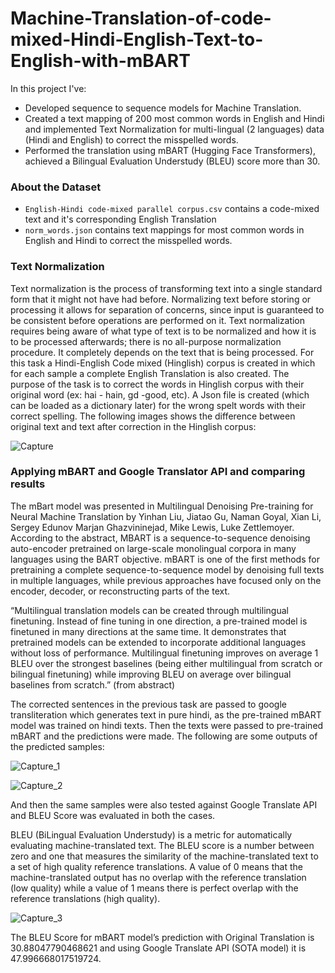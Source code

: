 # Machine-Translation-of-code-mixed-Hindi-English-Text-to-English-with-mBART

In this project I've:
- Developed sequence to sequence models for Machine Translation.
- Created a text mapping of 200 most common words in English and Hindi and implemented Text Normalization for multi-lingual (2 languages) data (Hindi and English) to correct the misspelled words.
- Performed the translation using mBART (Hugging Face Transformers), achieved a Bilingual Evaluation Understudy (BLEU) score more than 30.

### About the Dataset

- ```English-Hindi code-mixed parallel corpus.csv``` contains a code-mixed text and it's corresponding English Translation
- ```norm_words.json``` contains text mappings for most common words in English and Hindi to correct the misspelled words.

### Text Normalization

  Text normalization is the process of transforming text into a single standard
form that it might not have had before. Normalizing text before storing or
processing it allows for separation of concerns, since input is guaranteed to be
consistent before operations are performed on it.
Text normalization requires being aware of what type of text is to be
normalized and how it is to be processed afterwards; there is no all-purpose
normalization procedure. It completely depends on the text that is being processed.
For this task a Hindi-English Code mixed (Hinglish) corpus is created in
which for each sample a complete English Translation is also created. The purpose
of the task is to correct the words in Hinglish corpus with their original word (ex:
hai - hain, gd -good, etc). A Json file is created (which can be loaded as a
dictionary later) for the wrong spelt words with their correct spelling.
The following images shows the difference between original text and text
after correction in the Hinglish corpus:

![Capture](https://user-images.githubusercontent.com/68743810/216002289-1c151c02-0345-40be-8393-7de1c2a4b71c.PNG)

### Applying mBART and Google Translator API and comparing results

  The mBart model was presented in Multilingual Denoising Pre-training for
Neural Machine Translation by Yinhan Liu, Jiatao Gu, Naman Goyal, Xian Li,
Sergey Edunov Marjan Ghazvininejad, Mike Lewis, Luke Zettlemoyer.
According to the abstract, MBART is a sequence-to-sequence denoising
auto-encoder pretrained on large-scale monolingual corpora in many languages
using the BART objective. mBART is one of the first methods for pretraining a
complete sequence-to-sequence model by denoising full texts in multiple
languages, while previous approaches have focused only on the encoder, decoder,
or reconstructing parts of the text.
  
  “Multilingual translation models can be created through multilingual
finetuning. Instead of fine tuning in one direction, a pre-trained model is finetuned
in many directions at the same time. It demonstrates that pretrained models can be
extended to incorporate additional languages without loss of performance.
Multilingual finetuning improves on average 1 BLEU over the strongest baselines
(being either multilingual from scratch or bilingual finetuning) while improving
BLEU on average over bilingual baselines from scratch.” (from abstract)

  The corrected sentences in the previous task are passed to google
transliteration which generates text in pure hindi, as the pre-trained mBART model
was trained on hindi texts. Then the texts were passed to pre-trained mBART and
the predictions were made. The following are some outputs of the predicted
samples:

![Capture_1](https://user-images.githubusercontent.com/68743810/216003112-4546aaa1-9ede-470d-879b-aa57acd87949.PNG)

![Capture_2](https://user-images.githubusercontent.com/68743810/216003221-48399dc6-8dbc-4966-9771-b1f5b5790d54.PNG)

And then the same samples were also tested against Google Translate API
and BLEU Score was evaluated in both the cases.

BLEU (BiLingual Evaluation Understudy) is a metric for automatically
evaluating machine-translated text. The BLEU score is a number between zero and
one that measures the similarity of the machine-translated text to a set of high
quality reference translations. A value of 0 means that the machine-translated
output has no overlap with the reference translation (low quality) while a value of 1
means there is perfect overlap with the reference translations (high quality).

![Capture_3](https://user-images.githubusercontent.com/68743810/216004121-6f2a6a6f-1b19-4df8-bf5e-8ce64dad0a0f.PNG)

The BLEU Score for mBART model’s prediction with Original Translation is
30.88047790468621 and using Google Translate API (SOTA model) it is
47.996668017519724.
